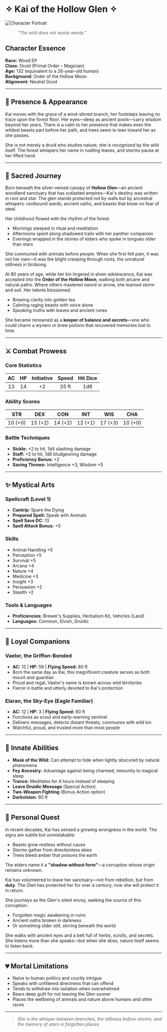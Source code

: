 # ✧ Kai of the Hollow Glen ✧

![Character Portrait](https://api.placeholder.com/400/320)

> *"The wild does not waste words."*

## Character Essence
**Race:** Wood Elf  
**Class:** Druid (Primal Order – Magician)  
**Age:** 132 (equivalent to a 26-year-old human)  
**Background:** Order of the Hollow Moon  
**Alignment:** Neutral Good

---

## 🌿 Presence & Appearance

Kai moves with the grace of a wind-stirred branch, her footsteps leaving no trace upon the forest floor. Her eyes—deep as ancient pools—carry wisdom beyond her years. There is a calm to her presence that makes even the wildest beasts part before her path, and trees seem to lean toward her as she passes.

She is not merely a druid who studies nature; she is *recognized* by the wild itself. The forest whispers her name in rustling leaves, and storms pause at her lifted hand.

---

## 📜 Sacred Journey

Born beneath the silver-veined canopy of **Hollow Glen**—an ancient woodland sanctuary that has outlasted empires—Kai's destiny was written in root and star. The glen stands protected not by walls but by ancestral whispers: rootbound wards, ancient oaths, and beasts that know no fear of steel.

Her childhood flowed with the rhythm of the forest:
* Mornings steeped in ritual and meditation
* Afternoons spent along shadowed trails with her panther companion
* Evenings wrapped in the stories of elders who spoke in tongues older than stars

She communed with animals before people. When she first felt pain, it was not her own—it was the blight creeping through roots, the unnatural stillness in birdsong.

At 80 years of age, while her kin lingered in elven adolescence, Kai was accepted into the **Order of the Hollow Moon**, walking both arcane and natural paths. Where others mastered sword or arrow, she learned storm and soil. Her talents blossomed:
* Brewing clarity into golden tea
* Calming raging beasts with voice alone
* Speaking truths with leaves and ancient runes

She became renowned as a **keeper of balance and secrets**—one who could charm a wyvern or brew potions that recovered memories lost to time.

---

## ⚔️ Combat Prowess

### Core Statistics
| **AC** | **HP** | **Initiative** | **Speed** | **Hit Dice** |
|:------:|:------:|:--------------:|:---------:|:------------:|
|   13   |   14   |       +2       |   35 ft   |     1d8      |

### Ability Scores
| **STR** | **DEX** | **CON** | **INT** | **WIS** | **CHA** |
|:-------:|:-------:|:-------:|:-------:|:-------:|:-------:|
| 10 (+0) | 15 (+2) | 14 (+2) | 12 (+1) | 17 (+3) | 10 (+0) |

### Battle Techniques
* **Sickle:** +2 to hit, 1d4 slashing damage
* **Staff:** +2 to hit, 1d6 bludgeoning damage
* **Proficiency Bonus:** +2
* **Saving Throws:** Intelligence +3, Wisdom +5

---

## ✨ Mystical Arts

### Spellcraft (Level 1)
* **Cantrip:** Spare the Dying
* **Prepared Spell:** Speak with Animals
* **Spell Save DC:** 13
* **Spell Attack Bonus:** +5

### Skills
* Animal Handling +5
* Perception +5
* Survival +5
* Arcana +4
* Nature +4
* Medicine +3
* Insight +3
* Persuasion +2
* Stealth +2

### Tools & Languages
* **Proficiencies:** Brewer's Supplies, Herbalism Kit, Vehicles (Land)
* **Languages:** Common, Elvish, Druidic

---

## 🦅 Loyal Companions

### Vaelor, the Griffon-Bonded
* **AC:** 12 | **HP:** 59 | **Flying Speed:** 80 ft
* Born the same day as Kai, this magnificent creature serves as both mount and guardian
* Proud and regal, Vaelor's name is known across wild territories
* Fierce in battle and utterly devoted to Kai's protection

### Elaran, the Sky-Eye (Eagle Familiar)
* **AC:** 12 | **HP:** 3 | **Flying Speed:** 60 ft
* Functions as scout and early-warning sentinel
* Delivers messages, detects distant threats, communes with wild kin
* Watchful, proud, and trusted more than most people

---

## 🌙 Innate Abilities

* **Mask of the Wild:** Can attempt to hide when lightly obscured by natural phenomena
* **Fey Ancestry:** Advantage against being charmed, immunity to magical sleep
* **Trance:** Meditates for 4 hours instead of sleeping
* **Leave Druidic Message** (Special Action)
* **Two-Weapon Fighting** (Bonus Action option)
* **Darkvision:** 60 ft

---

## 🧠 Personal Quest

In recent decades, Kai has sensed a growing wrongness in the world. The signs are subtle but unmistakable:
* Beasts grow restless without cause
* Storms gather from directionless skies
* Trees bleed amber that poisons the earth

The elders name it a **"shadow without form"**—a corruption whose origin remains unknown.

Kai has volunteered to leave her sanctuary—not from rebellion, but from **duty**. The Glen has protected her for over a century; now she will protect it in return.

She journeys as the Glen's silent envoy, seeking the source of this corruption:
* Forgotten magic awakening in ruins
* Ancient oaths broken in darkness
* Or something older still, stirring beneath the world

She walks with ancient eyes and a belt full of herbs, scrolls, and secrets. She listens more than she speaks—but when she does, nature itself seems to listen back.

---

## 💔 Mortal Limitations

* Naive to human politics and courtly intrigue
* Speaks with unfiltered directness that can offend
* Tends to withdraw into isolation when overwhelmed
* Bears deep guilt for not leaving the Glen sooner
* Places the wellbeing of animals and nature above humans and other races

---

> *She is the whisper between branches, the stillness before storms, and the memory of stars in forgotten places.*
